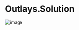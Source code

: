 # Outlays.Solution
![image](https://user-images.githubusercontent.com/83364469/199123024-bc690902-f797-44f8-93c3-142808ba3d6a.png)
